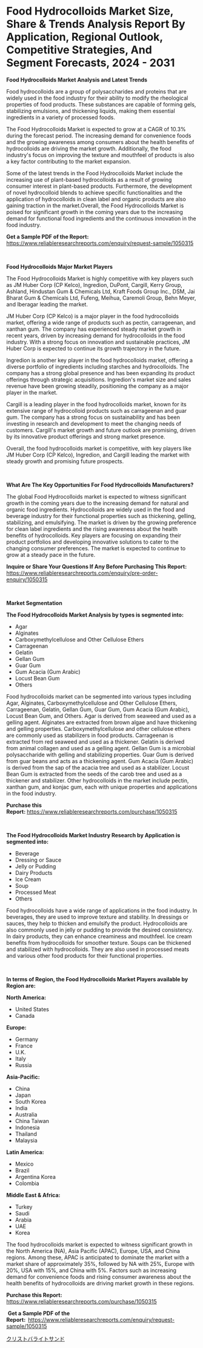 <p><h1>Food Hydrocolloids Market Size, Share & Trends Analysis Report By Application, Regional Outlook, Competitive Strategies, And Segment Forecasts, 2024 - 2031</h1></p><p><strong>Food Hydrocolloids Market Analysis and Latest Trends</strong></p>
<p><p>Food hydrocolloids are a group of polysaccharides and proteins that are widely used in the food industry for their ability to modify the rheological properties of food products. These substances are capable of forming gels, stabilizing emulsions, and thickening liquids, making them essential ingredients in a variety of processed foods.</p><p>The Food Hydrocolloids Market is expected to grow at a CAGR of 10.3% during the forecast period. The increasing demand for convenience foods and the growing awareness among consumers about the health benefits of hydrocolloids are driving the market growth. Additionally, the food industry's focus on improving the texture and mouthfeel of products is also a key factor contributing to the market expansion.</p><p>Some of the latest trends in the Food Hydrocolloids Market include the increasing use of plant-based hydrocolloids as a result of growing consumer interest in plant-based products. Furthermore, the development of novel hydrocolloid blends to achieve specific functionalities and the application of hydrocolloids in clean label and organic products are also gaining traction in the market.Overall, the Food Hydrocolloids Market is poised for significant growth in the coming years due to the increasing demand for functional food ingredients and the continuous innovation in the food industry.</p></p>
<p><strong>Get a Sample PDF of the Report:&nbsp;</strong> <a href="https://www.reliableresearchreports.com/enquiry/request-sample/1050315">https://www.reliableresearchreports.com/enquiry/request-sample/1050315</a></p>
<p>&nbsp;</p>
<p><strong>Food Hydrocolloids Major Market Players</strong></p>
<p><p>The Food Hydrocolloids Market is highly competitive with key players such as JM Huber Corp (CP Kelco), Ingredion, DuPont, Cargill, Kerry Group, Ashland, Hindustan Gum & Chemicals Ltd, Kraft Foods Group Inc., DSM, Jai Bharat Gum & Chemicals Ltd, Fufeng, Meihua, Caremoli Group, Behn Meyer, and Iberagar leading the market.</p><p>JM Huber Corp (CP Kelco) is a major player in the food hydrocolloids market, offering a wide range of products such as pectin, carrageenan, and xanthan gum. The company has experienced steady market growth in recent years, driven by increasing demand for hydrocolloids in the food industry. With a strong focus on innovation and sustainable practices, JM Huber Corp is expected to continue its growth trajectory in the future.</p><p>Ingredion is another key player in the food hydrocolloids market, offering a diverse portfolio of ingredients including starches and hydrocolloids. The company has a strong global presence and has been expanding its product offerings through strategic acquisitions. Ingredion's market size and sales revenue have been growing steadily, positioning the company as a major player in the market.</p><p>Cargill is a leading player in the food hydrocolloids market, known for its extensive range of hydrocolloid products such as carrageenan and guar gum. The company has a strong focus on sustainability and has been investing in research and development to meet the changing needs of customers. Cargill's market growth and future outlook are promising, driven by its innovative product offerings and strong market presence.</p><p>Overall, the food hydrocolloids market is competitive, with key players like JM Huber Corp (CP Kelco), Ingredion, and Cargill leading the market with steady growth and promising future prospects.</p></p>
<p>&nbsp;</p>
<p><strong>What Are The Key Opportunities For Food Hydrocolloids Manufacturers?</strong></p>
<p><p>The global Food Hydrocolloids market is expected to witness significant growth in the coming years due to the increasing demand for natural and organic food ingredients. Hydrocolloids are widely used in the food and beverage industry for their functional properties such as thickening, gelling, stabilizing, and emulsifying. The market is driven by the growing preference for clean label ingredients and the rising awareness about the health benefits of hydrocolloids. Key players are focusing on expanding their product portfolios and developing innovative solutions to cater to the changing consumer preferences. The market is expected to continue to grow at a steady pace in the future.</p></p>
<p><strong>Inquire or Share Your Questions If Any Before Purchasing This Report:</strong> <a href="https://www.reliableresearchreports.com/enquiry/pre-order-enquiry/1050315">https://www.reliableresearchreports.com/enquiry/pre-order-enquiry/1050315</a></p>
<p>&nbsp;</p>
<p><strong>Market Segmentation</strong></p>
<p><strong>The Food Hydrocolloids Market Analysis by types is segmented into:</strong></p>
<p><ul><li>Agar</li><li>Alginates</li><li>Carboxymethylcellulose and Other Cellulose Ethers</li><li>Carrageenan</li><li>Gelatin</li><li>Gellan Gum</li><li>Guar Gum</li><li>Gum Acacia (Gum Arabic)</li><li>Locust Bean Gum</li><li>Others</li></ul></p>
<p><p>Food hydrocolloids market can be segmented into various types including Agar, Alginates, Carboxymethylcellulose and Other Cellulose Ethers, Carrageenan, Gelatin, Gellan Gum, Guar Gum, Gum Acacia (Gum Arabic), Locust Bean Gum, and Others. Agar is derived from seaweed and used as a gelling agent. Alginates are extracted from brown algae and have thickening and gelling properties. Carboxymethylcellulose and other cellulose ethers are commonly used as stabilizers in food products. Carrageenan is extracted from red seaweed and used as a thickener. Gelatin is derived from animal collagen and used as a gelling agent. Gellan Gum is a microbial polysaccharide with gelling and stabilizing properties. Guar Gum is derived from guar beans and acts as a thickening agent. Gum Acacia (Gum Arabic) is derived from the sap of the acacia tree and used as a stabilizer. Locust Bean Gum is extracted from the seeds of the carob tree and used as a thickener and stabilizer. Other hydrocolloids in the market include pectin, xanthan gum, and konjac gum, each with unique properties and applications in the food industry.</p></p>
<p><strong>Purchase this Report:&nbsp;</strong><a href="https://www.reliableresearchreports.com/purchase/1050315">https://www.reliableresearchreports.com/purchase/1050315</a></p>
<p>&nbsp;</p>
<p><strong>The Food Hydrocolloids Market Industry Research by Application is segmented into:</strong></p>
<p><ul><li>Beverage</li><li>Dressing or Sauce</li><li>Jelly or Pudding</li><li>Dairy Products</li><li>Ice Cream</li><li>Soup</li><li>Processed Meat</li><li>Others</li></ul></p>
<p><p>Food hydrocolloids have a wide range of applications in the food industry. In beverages, they are used to improve texture and stability. In dressings or sauces, they help to thicken and emulsify the product. Hydrocolloids are also commonly used in jelly or pudding to provide the desired consistency. In dairy products, they can enhance creaminess and mouthfeel. Ice cream benefits from hydrocolloids for smoother texture. Soups can be thickened and stabilized with hydrocolloids. They are also used in processed meats and various other food products for their functional properties.</p></p>
<p>&nbsp;</p>
<p><strong>In terms of Region, the Food Hydrocolloids Market Players available by Region are:</strong></p>
<p>
    <p> <strong> North America: </strong>
        <ul>
            <li>United States</li>
            <li>Canada</li>
        </ul>
        </p> 
    <p> <strong> Europe: </strong>
        <ul>
            <li>Germany</li>
            <li>France</li>
            <li>U.K.</li>
            <li>Italy</li>
            <li>Russia</li>
        </ul>
        </p> 
    <p> <strong> Asia-Pacific: </strong>
        <ul>
            <li>China</li>
            <li>Japan</li>
            <li>South Korea</li>
            <li>India</li>
            <li>Australia</li>
            <li>China Taiwan</li>
            <li>Indonesia</li>
            <li>Thailand</li>
            <li>Malaysia</li>
        </ul>
        </p> 
    <p> <strong> Latin America: </strong>
        <ul>
            <li>Mexico</li>
            <li>Brazil</li>
            <li>Argentina Korea</li>
            <li>Colombia</li>
        </ul>
        </p> 
    <p> <strong> Middle East & Africa: </strong>
        <ul>
            <li>Turkey</li>
            <li>Saudi</li>
            <li>Arabia</li>
            <li>UAE</li>
            <li>Korea</li>
        </ul>
    </p>
    </p>
<p><p>The food hydrocolloids market is expected to witness significant growth in the North America (NA), Asia Pacific (APAC), Europe, USA, and China regions. Among these, APAC is anticipated to dominate the market with a market share of approximately 35%, followed by NA with 25%, Europe with 20%, USA with 15%, and China with 5%. Factors such as increasing demand for convenience foods and rising consumer awareness about the health benefits of hydrocolloids are driving market growth in these regions.</p></p>
<p><strong>Purchase this Report: </strong><a href="https://www.reliableresearchreports.com/purchase/1050315">https://www.reliableresearchreports.com/purchase/1050315</a></p>
<p>&nbsp;<strong>Get a Sample PDF of the Report:&nbsp;&nbsp;</strong><a href="https://www.reliableresearchreports.com/enquiry/request-sample/1050315">https://www.reliableresearchreports.com/enquiry/request-sample/1050315</a></p>
<p><strong></strong></p>
<p><p><a href="https://github.com/sghwr779811674/Market-Research-Report-List-1/blob/main/885621917534.md">クリストバライトサンド</a></p></p>
